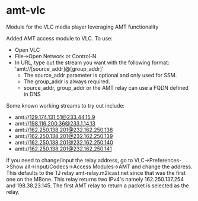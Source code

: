 # amt-vlc
Module for the VLC media player leveraging AMT functionality

Added AMT access module to VLC. To use:
- Open VLC
- File->Open Network or Control-N
- In URL, type out the stream you want with the following format: 'amt://[source_addr]@[group_addr]'
  * The source_addr parameter is optional and only used for SSM.
  * The group_addr is always required.
  * source_addr, group_addr or the AMT relay can use a FQDN defined in DNS

Some known working streams to try out include:
- amt://129.174.131.51@233.44.15.9
- amt://198.116.200.36@233.1.14.13
- amt://162.250.138.201@232.162.250.138
- amt://162.250.138.201@232.162.250.139
- amt://162.250.138.201@232.162.250.140
- amt://162.250.138.201@232.162.250.141

If you need to change/input the relay address, go to VLC->Preferences->Show all->Input/Codecs->Access Modules->AMT and change the address. This defaults to the TJ relay amt-relay.m2icast.net since that was the first one on the MBone.  This relay returns two IPv4's namely 162.250.137.254 and 198.38.23.145.  The first AMT relay to return a packet is selected as the relay.
